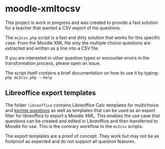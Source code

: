 # moodle-xmltocsv

This project is work in progress and was created to provide a fast solution
for a teacher that wanted a CSV export of his questions.

The `mc2csv.php` script is a fast and dirty solution that works for this
specific case. From the Moodle XML file only the multiple choice questions
are extracted and written as a line into a CSV file.

If you are interested in other question types or encounter errors in the
transformation process, please open an issue.

The script itself contains a brief documentation on how to use it by
typing: `php mc2csv.php --help`

## Libreoffice export templates

The folder `libreoffice` contains Libreoffice Calc templates for multichoice
and [kprime questions](https://moodle.org/plugins/qtype_kprime) as well as
templates that can be used as an export filter for libreoffice to export a
Moodle XML. This enables the use case that questions can be created and edited
in Libreoffice and then transferred to Moodle for use. This is the contrary
workflow to the `mc2csv` scripts.

The export templates are a proof of concept. They work but may not be as foolproof
as expected and do not support all question features.